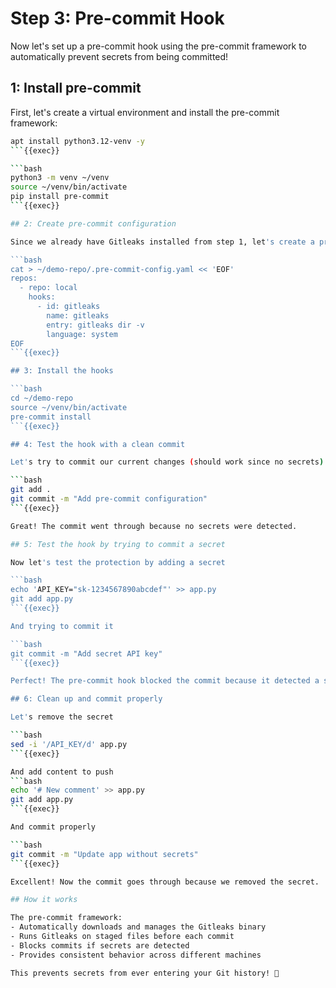 # Step 3: Pre-commit Hook

Now let's set up a pre-commit hook using the pre-commit framework to automatically prevent secrets from being committed!

## 1: Install pre-commit

First, let's create a virtual environment and install the pre-commit framework:

```bash
apt install python3.12-venv -y
```{{exec}}

```bash
python3 -m venv ~/venv
source ~/venv/bin/activate
pip install pre-commit
```{{exec}}

## 2: Create pre-commit configuration

Since we already have Gitleaks installed from step 1, let's create a pre-commit config that uses the system binary:

```bash
cat > ~/demo-repo/.pre-commit-config.yaml << 'EOF'
repos:
  - repo: local
    hooks:
      - id: gitleaks
        name: gitleaks
        entry: gitleaks dir -v
        language: system
EOF
```{{exec}}

## 3: Install the hooks

```bash
cd ~/demo-repo
source ~/venv/bin/activate
pre-commit install
```{{exec}}

## 4: Test the hook with a clean commit

Let's try to commit our current changes (should work since no secrets):

```bash
git add .
git commit -m "Add pre-commit configuration"
```{{exec}}

Great! The commit went through because no secrets were detected.

## 5: Test the hook by trying to commit a secret

Now let's test the protection by adding a secret

```bash
echo 'API_KEY="sk-1234567890abcdef"' >> app.py
git add app.py
```{{exec}}

And trying to commit it

```bash
git commit -m "Add secret API key"
```{{exec}}

Perfect! The pre-commit hook blocked the commit because it detected a secret.

## 6: Clean up and commit properly

Let's remove the secret

```bash
sed -i '/API_KEY/d' app.py
```{{exec}}

And add content to push
```bash
echo '# New comment' >> app.py
git add app.py
```{{exec}}

And commit properly

```bash
git commit -m "Update app without secrets"
```{{exec}}

Excellent! Now the commit goes through because we removed the secret.

## How it works

The pre-commit framework:
- Automatically downloads and manages the Gitleaks binary
- Runs Gitleaks on staged files before each commit
- Blocks commits if secrets are detected
- Provides consistent behavior across different machines

This prevents secrets from ever entering your Git history! 🎉

````

